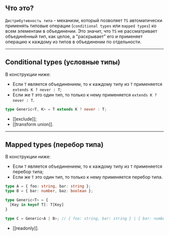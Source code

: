 ## Что это?

`Дистрибутивность типа` - механизм, который позволяет `TS` автоматически применять типовые операции (`conditional types` или `mapped types`) ко всем элементам в объединении. Это значит, что `TS` не рассматривает объединённый тип, как целое, а "раскрывает" его и применяет операцию к каждому из типов в объединении по отдельности.

---
## Conditional types (условные типы)

В конструкции ниже:

- Если `T` является объединением, то к каждому типу из `T` применяется `extends K ? never : T`;
- Если же `T` это один тип, то только к нему применяется `extends K ? never : T`.

```ts
type Generic<T, K> = T extends K ? never : T;
```

- [[exclude]];
- [[transform union]].

---
## Mapped types (перебор типа)

В конструкции ниже:

- Если `T` является объединением, то к каждому типу из `T` применяется перебор типа;
- Если же `T` это один тип, то только к нему применяется перебор типа.

```ts
type A = { foo: string, bar: string };
type B = { bar: number, baz: boolean };

type Generic<T> = {
  [Key in keyof T]: T[Key]
}

type C = Generic<A | B>; // { foo: string, bar: string } | { bar: number, baz: boolean }
```

- [[readonly]].